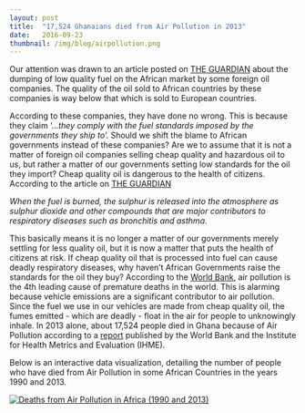```yaml
---
layout: post 
title:  "17,524 Ghanaians died from Air Pollution in 2013"
date:   2016-09-23 
thumbnail: /img/blog/airpollution.png
---
```


Our attention was drawn to an article posted on [THE GUARDIAN](https://www.theguardian.com/world/2016/sep/15/trafigura-vitol-bp-dump-dirty-diesel-africa-swiss-ngo-public-eye) about the dumping of low quality fuel on the African market by some foreign oil companies. The quality of the oil sold to African countries by these companies is way below that which is sold to European countries.

According to these companies, they have done no wrong. This is because they claim ‘..._they comply with the fuel standards imposed by the governments they ship to_’. Should we shift the blame to African governments instead of these companies? Are we to assume that it is not a matter of foreign oil companies selling cheap quality and hazardous oil to us, but rather a matter of our governments setting low standards for the oil they import? Cheap quality oil is dangerous to the health of citizens. According to the article on [THE GUARDIAN](https://www.theguardian.com/world/2016/sep/15/trafigura-vitol-bp-dump-dirty-diesel-africa-swiss-ngo-public-eye) 

_When the fuel is burned, the sulphur is released into the atmosphere as sulphur dioxide and other compounds that are major contributors to respiratory diseases such as bronchitis and asthma_.

This basically means it is no longer a matter of our governments merely settling for less quality oil, but it is now a matter that puts the health of citizens at risk. If cheap quality oil that is processed into fuel can cause deadly respiratory diseases, why haven’t African Governments raise the standards for the oil they buy? According to the [World Bank](https://www.theguardian.com/global-development/2016/sep/08/air-pollution-costs-trillions-holds-back-poor-countries-world-bank), air pollution is the 4th leading cause of premature deaths in the world. This is alarming because vehicle emissions are a significant contributor to air pollution. Since the fuel we use in our vehicles are made from cheap quality oil, the fumes emitted - which are deadly - float in the air for people to unknowingly inhale. In 2013 alone, about 17,524 people died in Ghana because of Air Pollution according to a  [report](https://openknowledge.worldbank.org/bitstream/handle/10986/25013/108141.pdf?sequence=4&isAllowed=y) published by the World Bank and the Institute for Health Metrics and Evaluation (IHME).

Below is an interactive data visualization, detailing the number of people who have died from Air Pollution in some African Countries in the years 1990 and 2013. 

<div class="center">
	<div class='tableauPlaceholder' id='viz1474559824106' style='position: relative'><noscript><a href='#'><img alt='Deaths from Air Pollution in Africa (1990 and 2013) ' src='https:&#47;&#47;public.tableau.com&#47;static&#47;images&#47;De&#47;DeathsfromAirPollution&#47;DeathsfromAirPollutioninAfrica1990and2013&#47;1_rss.png' style='border: none' /></a></noscript><object class='tableauViz'  style='display:none;'><param name='host_url' value='https%3A%2F%2Fpublic.tableau.com%2F' /> <param name='site_root' value='' /><param name='name' value='DeathsfromAirPollution&#47;DeathsfromAirPollutioninAfrica1990and2013' /><param name='tabs' value='no' /><param name='toolbar' value='yes' /><param name='static_image' value='https:&#47;&#47;public.tableau.com&#47;static&#47;images&#47;De&#47;DeathsfromAirPollution&#47;DeathsfromAirPollutioninAfrica1990and2013&#47;1.png' /> <param name='animate_transition' value='yes' /><param name='display_static_image' value='yes' /><param name='display_spinner' value='yes' /><param name='display_overlay' value='yes' /><param name='display_count' value='yes' /></object></div>                 <script type='text/javascript'>                     var divElement = document.getElementById('viz1474559824106');                     var vizElement = divElement.getElementsByTagName('object')[0];                     vizElement.style.width='100%';vizElement.style.height=(divElement.offsetWidth*0.75)+'px';                     var scriptElement = document.createElement('script');                     scriptElement.src = 'https://public.tableau.com/javascripts/api/viz_v1.js';                     vizElement.parentNode.insertBefore(scriptElement, vizElement);                 </script>

</div>
